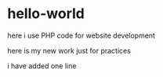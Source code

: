 # hello-world
here i use PHP code for website development

here is my new work just for practices

i have added one line 


